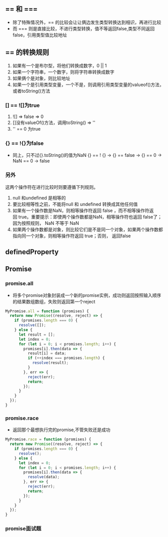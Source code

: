 ## == 和 ===
- 除了特殊情况外，== 的比较会让让俩边发生类型转换达到相识，再进行比较
- 而 === 则是直接比较，不进行类型转换，值不等返回false,类型不同返回false，引用类型值比较地址
## == 的转换规则
1. 如果有一个是布尔型，将他们转换成数字，0 || 1
2. 如果一个字符串，一个数字，则将字符串转换成数字
3. 如果俩个是对象，则比较地址
4. 如果一个是引用类型变量，一个不是，则调用引用类型变量的valueof()方法，或者toString()方法
### [] == ![]为true
1. ![] => false => 0
2. []没有valueOf()方法，调用toString() => ''
3. '' == 0 为true
### {} == !{}为false
- 同上，只不过{}.toString()的值为NaN
{} == ! {}   ->   {} == false  ->  {} == 0  ->   NaN == 0    ->  false
### 另外
这两个操作符在进行比较时则要遵循下列规则。
1. null 和undefined 是相等的
2. 要比较相等性之前，不能将null 和 undefined 转换成其他任何值
3. 如果有一个操作数是NaN，则相等操作符返回 false ，而不相等操作符返回 true。重要提示：即使两个操作数都是NaN，相等操作符也返回 false了；因为按照规则， NaN 不等于 NaN
4. 如果两个操作数都是对象，则比较它们是不是同一个对象，如果两个操作数都指向同一个对象，则相等操作符返回 true；否则， 返回false

## definedProperty
## Promise
### promise.all
- 将多个promise对象封装成一个新的promise实例，成功则返回按照输入顺序的结果数组数组，失败则返回第一个reject
```js
MyPromise.all = function (promises) {
  return new Promise((resolve, reject) => {
    if (promises.length === 0) {
      resolve([]);
    } else {
      let result = [];
      let index = 0;
      for (let i = 0; i < promises.length; i++) {
        promises[i].then(data => {
          result[i] = data;
          if (++index === promises.length) {
            resolve(result);
          }
        }, err => {
          reject(err);
          return;
        });
      }
    }
  });
}
```
### promise.race
- 返回那个最想执行完的promise,不管失败还是成功
```js
MyPromise.race = function (promises) {
  return new Promise((resolve, reject) => {
    if (promises.length === 0) {
      resolve();
    } else {
      let index = 0;
      for (let i = 0; i < promises.length; i++) {
        promises[i].then(data => {
          resolve(data);
        }, err => {
          reject(err);
          return;
        });
      }
    }
  });
}
```
### promise面试题

